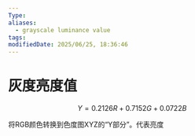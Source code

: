 ```yaml
---
Type: 
aliases:
  - grayscale luminance value
tags: 
modifiedDate: 2025/06/25, 18:36:46
---
```


# 灰度亮度值

$$
Y=0.2126 R+0.7152 G+0.0722 B
$$

将RGB颜色转换到色度图XYZ的“Y部分”。代表亮度

